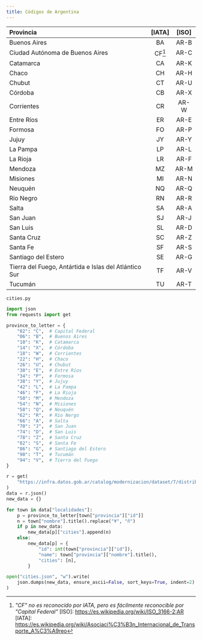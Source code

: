 ```yaml
---
title: Códigos de Argentina
---
```


| Provincia                                             | [IATA] | [ISO] |
| :---------------------------------------------------- | :----: | :---: |
| Buenos Aires                                          |   BA   | AR-B  |
| Ciudad Autónoma de Buenos Aires                       | CF[^1] | AR-C  |
| Catamarca                                             |   CA   | AR-K  |
| Chaco                                                 |   CH   | AR-H  |
| Chubut                                                |   CT   | AR-U  |
| Córdoba                                               |   CB   | AR-X  |
| Corrientes                                            |   CR   | AR-W  |
| Entre Ríos                                            |   ER   | AR-E  |
| Formosa                                               |   FO   | AR-P  |
| Jujuy                                                 |   JY   | AR-Y  |
| La Pampa                                              |   LP   | AR-L  |
| La Rioja                                              |   LR   | AR-F  |
| Mendoza                                               |   MZ   | AR-M  |
| Misiones                                              |   MI   | AR-N  |
| Neuquén                                               |   NQ   | AR-Q  |
| Río Negro                                             |   RN   | AR-R  |
| Salta                                                 |   SA   | AR-A  |
| San Juan                                              |   SJ   | AR-J  |
| San Luis                                              |   SL   | AR-D  |
| Santa Cruz                                            |   SC   | AR-Z  |
| Santa Fe                                              |   SF   | AR-S  |
| Santiago del Estero                                   |   SE   | AR-G  |
| Tierra del Fuego, Antártida e Islas del Atlántico Sur |   TF   | AR-V  |
| Tucumán                                               |   TU   | AR-T  |

[^1]: _"CF" no es reconocido por IATA, pero es fácilmente reconocible por "Capital Federal"_
[ISO]: https://es.wikipedia.org/wiki/ISO_3166-2:AR
[IATA]: https://es.wikipedia.org/wiki/Asociaci%C3%B3n_Internacional_de_Transporte_A%C3%A9reo

`cities.py`
```python
import json
from requests import get

province_to_letter = {
    "02": "C",  # Capital Federal
    "06": "B",  # Buenos Aires
    "10": "K",  # Catamarca
    "14": "X",  # Córdoba
    "18": "W",  # Corrientes
    "22": "H",  # Chaco
    "26": "U",  # Chubut
    "30": "E",  # Entre Ríos
    "34": "P",  # Formosa
    "38": "Y",  # Jujuy
    "42": "L",  # La Pampa
    "46": "F",  # La Rioja
    "50": "M",  # Mendoza
    "54": "N",  # Misiones
    "58": "Q",  # Neuquén
    "62": "R",  # Río Nergo
    "66": "A",  # Salta
    "70": "J",  # San Juan
    "74": "D",  # San Luis
    "78": "Z",  # Santa Cruz
    "82": "S",  # Santa Fe
    "86": "G",  # Santiago del Estero
    "90": "T",  # Tucumán
    "94": "V",  # Tierra del Fuego
}

r = get(
    "https://infra.datos.gob.ar/catalog/modernizacion/dataset/7/distribution/7.5/download/localidades.json"
)
data = r.json()
new_data = {}

for town in data["localidades"]:
    p = province_to_letter[town["provincia"]["id"]]
    n = town["nombre"].title().replace("¥", "ñ")
    if p in new_data:
        new_data[p]["cities"].append(n)
    else:
        new_data[p] = {
            "id": int(town["provincia"]["id"]),
            "name": town["provincia"]["nombre"].title(),
            "cities": [n],
        }

open("cities.json", "w").write(
    json.dumps(new_data, ensure_ascii=False, sort_keys=True, indent=2)
)
```